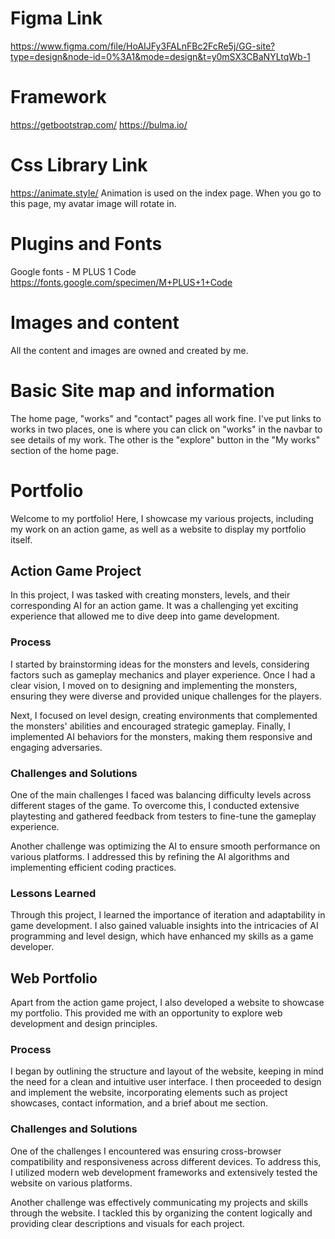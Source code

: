 # Figma Link
https://www.figma.com/file/HoAIJFy3FALnFBc2FcRe5j/GG-site?type=design&node-id=0%3A1&mode=design&t=y0mSX3CBaNYLtqWb-1

# Framework
https://getbootstrap.com/
https://bulma.io/

# Css Library Link
https://animate.style/
Animation is used on the index page. When you go to this page, my avatar image will rotate in.

# Plugins and Fonts
Google fonts - M PLUS 1 Code https://fonts.google.com/specimen/M+PLUS+1+Code

# Images and content
All the content and images are owned and created by me.

# Basic Site map and information
The home page, "works" and "contact" pages all work fine. I've put links to works in two places, one is where you can click on "works" in the navbar to see details of my work. The other is the "explore" button in the "My works" section of the home page.

# Portfolio

Welcome to my portfolio! Here, I showcase my various projects, including my work on an action game, as well as a website to display my portfolio itself.

## Action Game Project

In this project, I was tasked with creating monsters, levels, and their corresponding AI for an action game. It was a challenging yet exciting experience that allowed me to dive deep into game development.

### Process

I started by brainstorming ideas for the monsters and levels, considering factors such as gameplay mechanics and player experience. Once I had a clear vision, I moved on to designing and implementing the monsters, ensuring they were diverse and provided unique challenges for the players.

Next, I focused on level design, creating environments that complemented the monsters' abilities and encouraged strategic gameplay. Finally, I implemented AI behaviors for the monsters, making them responsive and engaging adversaries.

### Challenges and Solutions

One of the main challenges I faced was balancing difficulty levels across different stages of the game. To overcome this, I conducted extensive playtesting and gathered feedback from testers to fine-tune the gameplay experience.

Another challenge was optimizing the AI to ensure smooth performance on various platforms. I addressed this by refining the AI algorithms and implementing efficient coding practices.

### Lessons Learned

Through this project, I learned the importance of iteration and adaptability in game development. I also gained valuable insights into the intricacies of AI programming and level design, which have enhanced my skills as a game developer.

## Web Portfolio

Apart from the action game project, I also developed a website to showcase my portfolio. This provided me with an opportunity to explore web development and design principles.

### Process

I began by outlining the structure and layout of the website, keeping in mind the need for a clean and intuitive user interface. I then proceeded to design and implement the website, incorporating elements such as project showcases, contact information, and a brief about me section.

### Challenges and Solutions

One of the challenges I encountered was ensuring cross-browser compatibility and responsiveness across different devices. To address this, I utilized modern web development frameworks and extensively tested the website on various platforms.

Another challenge was effectively communicating my projects and skills through the website. I tackled this by organizing the content logically and providing clear descriptions and visuals for each project.
